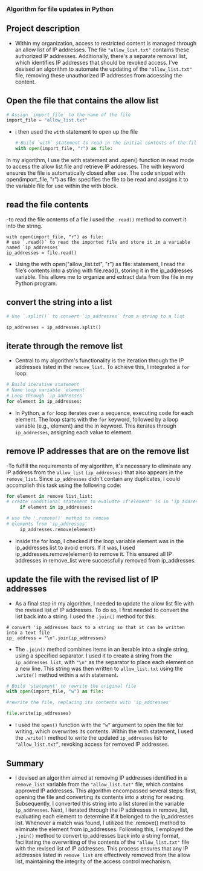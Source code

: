### Algorithm for file updates in Python

## Project description

- Within my organization, access to restricted content is managed through an allow list of IP addresses. The file `"allow_list.txt"` contains these authorized IP addresses. Additionally, there's a separate removal list, which identifies IP addresses that should be revoked access. I've devised an algorithm to automate the updating of the `"allow_list.txt"` file, removing these unauthorized IP addresses from accessing the content.

## Open the file that contains the allow list 

```python
# Assign `import_file` to the name of the file
import_file = "allow_list.txt"

```

- i then used the `with` statement to open up the file

  ```python
  # Build `with` statement to read in the initial contents of the file
  with open(import_file, "r") as file:

  ```

In my algorithm, I use the with statement and .open() function in read mode to access the allow list file and retrieve IP addresses. The with keyword ensures the file is automatically closed after use. The code snippet with open(import_file, "r") as file: specifies the file to be read and assigns it to the variable file for use within the with block.

## read the file contents
-to read the file ocntents of a file i used the `.read()` method to convert it into the string.

```pthyon
with open(import_file, "r") as file:
# use `.read()` to read the imported file and store it in a variable named `ip_addresses`
ip_addresses = file.read()

```

- Using the with open("allow_list.txt", "r") as file: statement, I read the file’s contents into a string with file.read(), storing it in the ip_addresses variable. This allows me to organize and extract data from the file in my Python program.

## convert the string into a list 

```python
# Use `.split()` to convert `ip_addresses` from a string to a list

ip_addresses = ip_addresses.split()

```

## iterate through the remove list 

- Central to my algorithm's functionality is the iteration through the IP addresses listed in the `remove_list.` To achieve this, I integrated a `for` loop:

```python
# Build iterative statement
# Name loop variable `element`
# Loop through `ip_addresses`
for element in ip_addresses:

```

- In Python, a `for` loop iterates over a sequence, executing code for each element. The loop starts with the `for` keyword, followed by a loop variable (e.g., element) and the in keyword. This iterates through `ip_addresses`, assigning each value to element.

## remove IP addresses that are on the remove list 

-To fulfill the requirements of my algorithm, it's necessary to eliminate any IP address from the `allow_list` `(ip_addresses)` that also appears in the `remove_list`. Since `ip_addresses` didn't contain any duplicates, I could accomplish this task using the following code:

```python
for element in remove list_list:
# create conditional statement to evaluate if'element' is in 'ip_addresses'
     if element in ip_addresses:

# use the '.remove()' method to remove
# elements from 'ip_addresses'
     ip_addresses.remove(element)

```

- Inside the for loop, I checked if the loop variable element was in the ip_addresses list to avoid errors. If it was, I used ip_addresses.remove(element) to remove it. This ensured all IP addresses in remove_list were successfully removed from ip_addresses.

## update the file with the revised list of IP addresses

- As a final step in my algorithm, I needed to update the allow list file with the revised list of IP addresses. To do so, I first needed to convert the list back into a string. I used the `.join()` method for this:

```pyhton
# convert 'ip_addresses back to a string so that it can be written into a text file
ip_ address = "\n".join(ip_addresses)

```

- The `.join()` method combines items in an iterable into a single string, using a specified separator. I used it to create a string from the `ip_addresses list`, with `"\n"` as the separator to place each element on a new line. This string was then written to `allow_list.txt` using the `.write()` method within a with statement.

```python
# Build 'statement' to rewrite the original file
with open(import_file, "w") as file:

#rewrite the file, replacing its contents with 'ip_addresses'

file.write(ip_addresses)

```

- I used the `open()` function with the `“w”` argument to open the file for writing, which overwrites its contents. Within the with statement, I used the `.write()` method to write the updated `ip_addresses` list to `“allow_list.txt”`, revoking access for removed IP addresses.

## Summary

- I devised an algorithm aimed at removing IP addresses identified in a `remove_list` variable from the `"allow_list.txt"` file, which contains approved IP addresses. This algorithm encompassed several steps: first, opening the file and converting its contents into a string for reading. Subsequently, I converted this string into a list stored in the variable `ip_addresses`.
Next, I iterated through the IP addresses in remove_list, evaluating each element to determine if it belonged to the ip_addresses list. Whenever a match was found, I utilized the .remove() method to eliminate the element from ip_addresses. Following this, I employed the `.join()` method to convert ip_addresses back into a string format, facilitating the overwriting of the contents of the `"allow_list.txt"` file with the revised list of IP addresses.
This process ensures that any IP addresses listed in `remove_list` are effectively removed from the allow list, maintaining the integrity of the access control mechanism.




